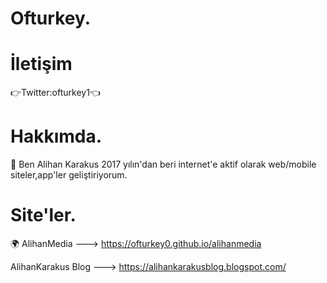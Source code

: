 # Ofturkey.


# İletişim
 👉Twitter:ofturkey1👈
 
# Hakkımda.
 
  💼 Ben Alihan Karakus 2017 yılın'dan beri internet'e aktif olarak web/mobile siteler,app'ler geliştiriyorum.
  
  
# Site'ler.
 
  🌍 AlihanMedia ---> https://ofturkey0.github.io/alihanmedia
  
  
  
   AlihanKarakus Blog ---> https://alihankarakusblog.blogspot.com/
